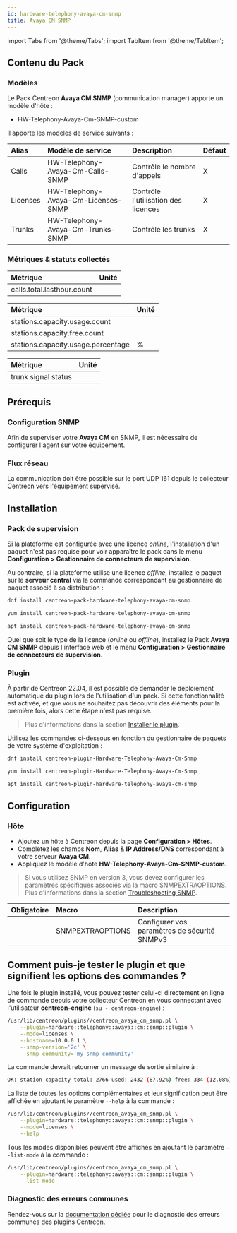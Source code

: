 ```yaml
---
id: hardware-telephony-avaya-cm-snmp
title: Avaya CM SNMP
---
```

import Tabs from '@theme/Tabs';
import TabItem from '@theme/TabItem';

## Contenu du Pack

### Modèles

Le Pack Centreon **Avaya CM SNMP** (communication manager) apporte un modèle d'hôte :

* HW-Telephony-Avaya-Cm-SNMP-custom

Il apporte les modèles de service suivants :

| Alias    | Modèle de service                   | Description                         | Défaut |
|:---------|:------------------------------------|:------------------------------------|:-------|
| Calls    | HW-Telephony-Avaya-Cm-Calls-SNMP    | Contrôle le nombre d'appels         | X      |
| Licenses | HW-Telephony-Avaya-Cm-Licenses-SNMP | Contrôle l'utilisation des licences | X      |
| Trunks   | HW-Telephony-Avaya-Cm-Trunks-SNMP   | Contrôle les trunks                 | X      |

### Métriques & statuts collectés

<Tabs groupId="sync">
<TabItem value="Calls" label="Calls">

| Métrique                   | Unité |
|:---------------------------|:------|
| calls.total.lasthour.count |       |

</TabItem>
<TabItem value="Licenses" label="Licenses">

| Métrique                           | Unité |
|:-----------------------------------|:------|
| stations.capacity.usage.count      |       |
| stations.capacity.free.count       |       |
| stations.capacity.usage.percentage | %     |

</TabItem>
<TabItem value="Trunks" label="Trunks">

| Métrique            | Unité |
|:--------------------|:------|
| trunk signal status |       |

</TabItem>
</Tabs>

## Prérequis

### Configuration SNMP

Afin de superviser votre **Avaya CM** en SNMP, il est nécessaire de configurer l'agent sur votre équipement.

### Flux réseau

La communication doit être possible sur le port UDP 161 depuis le collecteur
Centreon vers l'équipement supervisé.

## Installation

### Pack de supervision

Si la plateforme est configurée avec une licence *online*, l'installation d'un paquet
n'est pas requise pour voir apparaître le pack dans le menu **Configuration > Gestionnaire de connecteurs de supervision**.

Au contraire, si la plateforme utilise une licence *offline*, installez le paquet
sur le **serveur central** via la commande correspondant au gestionnaire de paquet
associé à sa distribution :

<Tabs groupId="sync">
<TabItem value="Alma / RHEL / Oracle Linux 8" label="Alma / RHEL / Oracle Linux 8">

```bash
dnf install centreon-pack-hardware-telephony-avaya-cm-snmp
```

</TabItem>
<TabItem value="CentOS 7" label="CentOS 7">

```bash
yum install centreon-pack-hardware-telephony-avaya-cm-snmp
```

</TabItem>
<TabItem value="Debian 11 & 12" label="Debian 11 & 12">

```bash
apt install centreon-pack-hardware-telephony-avaya-cm-snmp
```

</TabItem>
</Tabs>

Quel que soit le type de la licence (*online* ou *offline*), installez le Pack **Avaya CM SNMP**
depuis l'interface web et le menu **Configuration > Gestionnaire de connecteurs de supervision**.

### Plugin

À partir de Centreon 22.04, il est possible de demander le déploiement automatique
du plugin lors de l'utilisation d'un pack. Si cette fonctionnalité est activée, et
que vous ne souhaitez pas découvrir des éléments pour la première fois, alors cette
étape n'est pas requise.

> Plus d'informations dans la section [Installer le plugin](/onprem/monitoring/pluginpacks/#installer-le-plugin).

Utilisez les commandes ci-dessous en fonction du gestionnaire de paquets de votre système d'exploitation :

<Tabs groupId="sync">
<TabItem value="Alma / RHEL / Oracle Linux 8" label="Alma / RHEL / Oracle Linux 8">

```bash
dnf install centreon-plugin-Hardware-Telephony-Avaya-Cm-Snmp
```

</TabItem>
<TabItem value="CentOS 7" label="CentOS 7">

```bash
yum install centreon-plugin-Hardware-Telephony-Avaya-Cm-Snmp
```

</TabItem>
<TabItem value="Debian 11 & 12" label="Debian 11 & 12">

```bash
apt install centreon-plugin-hardware-telephony-avaya-cm-snmp
```

</TabItem>
</Tabs>

## Configuration

### Hôte

* Ajoutez un hôte à Centreon depuis la page **Configuration > Hôtes**.
* Complétez les champs **Nom**, **Alias** & **IP Address/DNS** correspondant à votre serveur **Avaya CM**.
* Appliquez le modèle d'hôte **HW-Telephony-Avaya-Cm-SNMP-custom**.

> Si vous utilisez SNMP en version 3, vous devez configurer les paramètres spécifiques associés via la macro SNMPEXTRAOPTIONS.
> Plus d'informations dans la section [Troubleshooting SNMP](../getting-started/how-to-guides/troubleshooting-plugins.md#snmpv3-options-mapping).

| Obligatoire | Macro            | Description                                  |
|:------------|:-----------------|:---------------------------------------------|
|             | SNMPEXTRAOPTIONS | Configurer vos paramètres de sécurité SNMPv3 |

## Comment puis-je tester le plugin et que signifient les options des commandes ?

Une fois le plugin installé, vous pouvez tester celui-ci directement en ligne
de commande depuis votre collecteur Centreon en vous connectant avec
l'utilisateur **centreon-engine** (`su - centreon-engine`) :

```bash
/usr/lib/centreon/plugins//centreon_avaya_cm_snmp.pl \
    --plugin=hardware::telephony::avaya::cm::snmp::plugin \
    --mode=licenses \
    --hostname=10.0.0.1 \
    --snmp-version='2c' \
    --snmp-community='my-snmp-community'
```

La commande devrait retourner un message de sortie similaire à :

```bash
OK: station capacity total: 2766 used: 2432 (87.92%) free: 334 (12.08%) | 'stations.capacity.usage.count'=2432;;;0;2766 'stations.capacity.free.count'=334;;;0;2766 'stations.capacity.usage.percentage'=87.92%;;;0;100
```

La liste de toutes les options complémentaires et leur signification peut être
affichée en ajoutant le paramètre `--help` à la commande :

```bash
/usr/lib/centreon/plugins//centreon_avaya_cm_snmp.pl \
    --plugin=hardware::telephony::avaya::cm::snmp::plugin \
    --mode=licenses \
    --help
```

Tous les modes disponibles peuvent être affichés en ajoutant le paramètre
`--list-mode` à la commande :

```bash
/usr/lib/centreon/plugins//centreon_avaya_cm_snmp.pl \
    --plugin=hardware::telephony::avaya::cm::snmp::plugin \
    --list-mode
```

### Diagnostic des erreurs communes

Rendez-vous sur la [documentation dédiée](../getting-started/how-to-guides/troubleshooting-plugins.md)
pour le diagnostic des erreurs communes des plugins Centreon.

